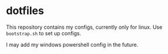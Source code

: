 # dotfiles

This repository contains my configs, currently only for linux. Use `bootstrap.sh` to set up configs.

I may add my windows powershell config in the future.
